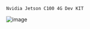 	Nvidia Jetson C100 4G Dev KIT

 ![image](https://github.com/user-attachments/assets/ab16eba9-804f-4898-8184-df98ef5f6d85)
